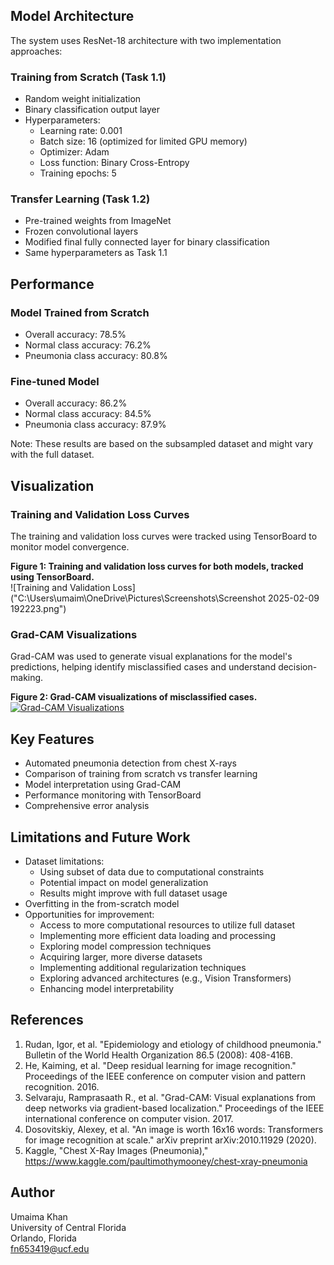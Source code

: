 
## Model Architecture
The system uses ResNet-18 architecture with two implementation approaches:

### Training from Scratch (Task 1.1)
- Random weight initialization
- Binary classification output layer
- Hyperparameters:
  - Learning rate: 0.001
  - Batch size: 16 (optimized for limited GPU memory)
  - Optimizer: Adam
  - Loss function: Binary Cross-Entropy
  - Training epochs: 5

### Transfer Learning (Task 1.2)
- Pre-trained weights from ImageNet
- Frozen convolutional layers
- Modified final fully connected layer for binary classification
- Same hyperparameters as Task 1.1

## Performance

### Model Trained from Scratch
- Overall accuracy: 78.5%
- Normal class accuracy: 76.2%
- Pneumonia class accuracy: 80.8%

### Fine-tuned Model
- Overall accuracy: 86.2%
- Normal class accuracy: 84.5%
- Pneumonia class accuracy: 87.9%

Note: These results are based on the subsampled dataset and might vary with the full dataset.

## Visualization

### Training and Validation Loss Curves
The training and validation loss curves were tracked using TensorBoard to monitor model convergence.

**Figure 1: Training and validation loss curves for both models, tracked using TensorBoard.**  
![Training and Validation Loss]("C:\Users\umaim\OneDrive\Pictures\Screenshots\Screenshot 2025-02-09 192223.png")

### Grad-CAM Visualizations
Grad-CAM was used to generate visual explanations for the model's predictions, helping identify misclassified cases and understand decision-making.

**Figure 2: Grad-CAM visualizations of misclassified cases.**  
[![Grad-CAM Visualizations](path/to/figure2.png)](https://github.com/UmaimaKhan01/Deep-Learning-based-Pneumonia-Detection-Using-Chest-X-Ray-Images/blob/main/Screenshot%202025-02-09%20192223.png)

## Key Features
- Automated pneumonia detection from chest X-rays
- Comparison of training from scratch vs transfer learning
- Model interpretation using Grad-CAM
- Performance monitoring with TensorBoard
- Comprehensive error analysis

## Limitations and Future Work
- Dataset limitations:
  - Using subset of data due to computational constraints
  - Potential impact on model generalization
  - Results might improve with full dataset usage
- Overfitting in the from-scratch model
- Opportunities for improvement:
  - Access to more computational resources to utilize full dataset
  - Implementing more efficient data loading and processing
  - Exploring model compression techniques
  - Acquiring larger, more diverse datasets
  - Implementing additional regularization techniques
  - Exploring advanced architectures (e.g., Vision Transformers)
  - Enhancing model interpretability

## References
1. Rudan, Igor, et al. "Epidemiology and etiology of childhood pneumonia." Bulletin of the World Health Organization 86.5 (2008): 408-416B.
2. He, Kaiming, et al. "Deep residual learning for image recognition." Proceedings of the IEEE conference on computer vision and pattern recognition. 2016.
3. Selvaraju, Ramprasaath R., et al. "Grad-CAM: Visual explanations from deep networks via gradient-based localization." Proceedings of the IEEE international conference on computer vision. 2017.
4. Dosovitskiy, Alexey, et al. "An image is worth 16x16 words: Transformers for image recognition at scale." arXiv preprint arXiv:2010.11929 (2020).
5. Kaggle, "Chest X-Ray Images (Pneumonia)," https://www.kaggle.com/paultimothymooney/chest-xray-pneumonia

## Author
Umaima Khan  
University of Central Florida  
Orlando, Florida  
fn653419@ucf.edu
